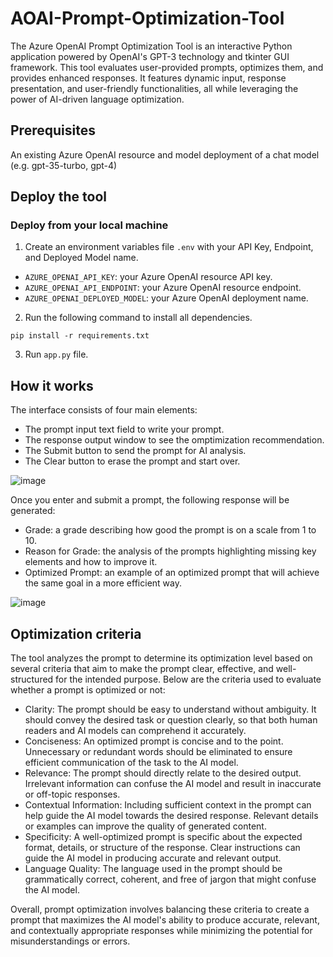 # AOAI-Prompt-Optimization-Tool

The Azure OpenAI Prompt Optimization Tool is an interactive Python application powered by OpenAI's GPT-3 technology and tkinter GUI framework. This tool evaluates user-provided prompts, optimizes them, and provides enhanced responses. It features dynamic input, response presentation, and user-friendly functionalities, all while leveraging the power of AI-driven language optimization.

## Prerequisites
An existing Azure OpenAI resource and model deployment of a chat model (e.g. gpt-35-turbo, gpt-4)

## Deploy the tool

### Deploy from your local machine

1. Create an environment variables file `.env` with your API Key, Endpoint, and Deployed Model name.
- `AZURE_OPENAI_API_KEY`: your Azure OpenAI resource API key.
- `AZURE_OPENAI_API_ENDPOINT`: your Azure OpenAI resource endpoint.
- `AZURE_OPENAI_DEPLOYED_MODEL`: your Azure OpenAI deployment name.

2. Run the following command to install all dependencies.
```
pip install -r requirements.txt
```

3. Run `app.py` file.

## How it works

The interface consists of four main elements:
- The prompt input text field to write your prompt.
- The response output window to see the omptimization recommendation. 
- The Submit button to send the prompt for AI analysis. 
- The Clear button to erase the prompt and start over.

![image](https://github.com/ahmedalm1/AOAI-Prompt-Optimization-Tool/assets/88718044/4423f0fc-1c7b-4568-a825-25b212af9718)

Once you enter and submit a prompt, the following response will be generated:
- Grade: a grade describing how good the prompt is on a scale from 1 to 10.
- Reason for Grade: the analysis of the prompts highlighting missing key elements and how to improve it. 
- Optimized Prompt: an example of an optimized prompt that will achieve the same goal in a more efficient way. 

![image](https://github.com/ahmedalm1/AOAI-Prompt-Optimization-Tool/assets/88718044/c7aabc3c-2e40-4af7-8eb7-e420d332290a)

## Optimization criteria 
The tool analyzes the prompt to determine its optimization level based on several criteria that aim to make the prompt clear, effective, and well-structured for the intended purpose. Below are the criteria used to evaluate whether a prompt is optimized or not:
- Clarity: The prompt should be easy to understand without ambiguity. It should convey the desired task or question clearly, so that both human readers and AI models can comprehend it accurately.
- Conciseness: An optimized prompt is concise and to the point. Unnecessary or redundant words should be eliminated to ensure efficient communication of the task to the AI model.
- Relevance: The prompt should directly relate to the desired output. Irrelevant information can confuse the AI model and result in inaccurate or off-topic responses.
- Contextual Information: Including sufficient context in the prompt can help guide the AI model towards the desired response. Relevant details or examples can improve the quality of generated content.
- Specificity: A well-optimized prompt is specific about the expected format, details, or structure of the response. Clear instructions can guide the AI model in producing accurate and relevant output.
- Language Quality: The language used in the prompt should be grammatically correct, coherent, and free of jargon that might confuse the AI model.

Overall, prompt optimization involves balancing these criteria to create a prompt that maximizes the AI model's ability to produce accurate, relevant, and contextually appropriate responses while minimizing the potential for misunderstandings or errors.
